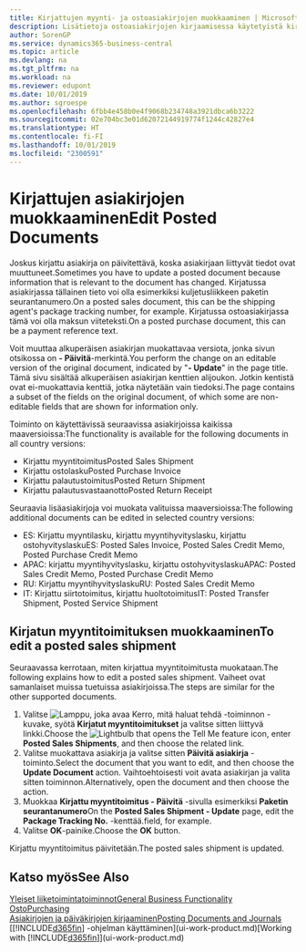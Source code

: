 ```yaml
---
title: Kirjattujen myynti- ja ostoasiakirjojen muokkaaminen | Microsoft Docs
description: Lisätietoja ostoasiakirjojen kirjaamisessa käytetyistä kirjaustoiminnoista ja kirjattujen asiakirjojen päivittämisestä.
author: SorenGP
ms.service: dynamics365-business-central
ms.topic: article
ms.devlang: na
ms.tgt_pltfrm: na
ms.workload: na
ms.reviewer: edupont
ms.date: 10/01/2019
ms.author: sgroespe
ms.openlocfilehash: 6fbb4e458b0e4f9068b234748a3921dbca6b3222
ms.sourcegitcommit: 02e704bc3e01d62072144919774f1244c42827e4
ms.translationtype: HT
ms.contentlocale: fi-FI
ms.lasthandoff: 10/01/2019
ms.locfileid: "2300591"
---
```

# <a name="edit-posted-documents"></a><span data-ttu-id="5fe5e-103">Kirjattujen asiakirjojen muokkaaminen</span><span class="sxs-lookup"><span data-stu-id="5fe5e-103">Edit Posted Documents</span></span>
<span data-ttu-id="5fe5e-104">Joskus kirjattu asiakirja on päivitettävä, koska asiakirjaan liittyvät tiedot ovat muuttuneet.</span><span class="sxs-lookup"><span data-stu-id="5fe5e-104">Sometimes you have to update a posted document because information that is relevant to the document has changed.</span></span> <span data-ttu-id="5fe5e-105">Kirjatussa asiakirjassa tällainen tieto voi olla esimerkiksi kuljetusliikkeen paketin seurantanumero.</span><span class="sxs-lookup"><span data-stu-id="5fe5e-105">On a posted sales document, this can be the shipping agent's package tracking number, for example.</span></span> <span data-ttu-id="5fe5e-106">Kirjatussa ostoasiakirjassa tämä voi olla maksun viiteteksti.</span><span class="sxs-lookup"><span data-stu-id="5fe5e-106">On a posted purchase document, this can be a payment reference text.</span></span>

<span data-ttu-id="5fe5e-107">Voit muuttaa alkuperäisen asiakirjan muokattavaa versiota, jonka sivun otsikossa on **- Päivitä**-merkintä.</span><span class="sxs-lookup"><span data-stu-id="5fe5e-107">You perform the change on an editable version of the original document, indicated by "**- Update**" in the page title.</span></span> <span data-ttu-id="5fe5e-108">Tämä sivu sisältää alkuperäisen asiakirjan kenttien alijoukon. Jotkin kentistä ovat ei-muokattavia kenttiä, jotka näytetään vain tiedoksi.</span><span class="sxs-lookup"><span data-stu-id="5fe5e-108">The page contains a subset of the fields on the original document, of which some are non-editable fields that are shown for information only.</span></span>

<span data-ttu-id="5fe5e-109">Toiminto on käytettävissä seuraavissa asiakirjoissa kaikissa maaversioissa:</span><span class="sxs-lookup"><span data-stu-id="5fe5e-109">The functionality is available for the following documents in all country versions:</span></span>
- <span data-ttu-id="5fe5e-110">Kirjattu myyntitoimitus</span><span class="sxs-lookup"><span data-stu-id="5fe5e-110">Posted Sales Shipment</span></span>
- <span data-ttu-id="5fe5e-111">Kirjattu ostolasku</span><span class="sxs-lookup"><span data-stu-id="5fe5e-111">Posted Purchase Invoice</span></span>
- <span data-ttu-id="5fe5e-112">Kirjattu palautustoimitus</span><span class="sxs-lookup"><span data-stu-id="5fe5e-112">Posted Return Shipment</span></span>
- <span data-ttu-id="5fe5e-113">Kirjattu palautusvastaanotto</span><span class="sxs-lookup"><span data-stu-id="5fe5e-113">Posted Return Receipt</span></span>

<span data-ttu-id="5fe5e-114">Seuraavia lisäasiakirjoja voi muokata valituissa maaversioissa:</span><span class="sxs-lookup"><span data-stu-id="5fe5e-114">The following additional documents can be edited in selected country versions:</span></span>
- <span data-ttu-id="5fe5e-115">ES: Kirjattu myyntilasku, kirjattu myyntihyvityslasku, kirjattu ostohyvityslasku</span><span class="sxs-lookup"><span data-stu-id="5fe5e-115">ES: Posted Sales Invoice, Posted Sales Credit Memo, Posted Purchase Credit Memo</span></span>
- <span data-ttu-id="5fe5e-116">APAC: kirjattu myyntihyvityslasku, kirjattu ostohyvityslasku</span><span class="sxs-lookup"><span data-stu-id="5fe5e-116">APAC: Posted Sales Credit Memo, Posted Purchase Credit Memo</span></span>
- <span data-ttu-id="5fe5e-117">RU: Kirjattu myyntihyvityslasku</span><span class="sxs-lookup"><span data-stu-id="5fe5e-117">RU: Posted Sales Credit Memo</span></span>
- <span data-ttu-id="5fe5e-118">IT: Kirjattu siirtotoimitus, kirjattu huoltotoimitus</span><span class="sxs-lookup"><span data-stu-id="5fe5e-118">IT: Posted Transfer Shipment, Posted Service Shipment</span></span>

## <a name="to-edit-a-posted-sales-shipment"></a><span data-ttu-id="5fe5e-119">Kirjatun myyntitoimituksen muokkaaminen</span><span class="sxs-lookup"><span data-stu-id="5fe5e-119">To edit a posted sales shipment</span></span>
<span data-ttu-id="5fe5e-120">Seuraavassa kerrotaan, miten kirjattua myyntitoimitusta muokataan.</span><span class="sxs-lookup"><span data-stu-id="5fe5e-120">The following explains how to edit a posted sales shipment.</span></span> <span data-ttu-id="5fe5e-121">Vaiheet ovat samanlaiset muissa tuetuissa asiakirjoissa.</span><span class="sxs-lookup"><span data-stu-id="5fe5e-121">The steps are similar for the other supported documents.</span></span>

1. <span data-ttu-id="5fe5e-122">Valitse ![Lamppu, joka avaa Kerro, mitä haluat tehdä -toiminnon](media/ui-search/search_small.png "Kerro, mitä haluat tehdä") -kuvake, syötä **Kirjatut myyntitoimitukset** ja valitse sitten liittyvä linkki.</span><span class="sxs-lookup"><span data-stu-id="5fe5e-122">Choose the ![Lightbulb that opens the Tell Me feature](media/ui-search/search_small.png "Tell me what you want to do") icon, enter **Posted Sales Shipments**, and then choose the related link.</span></span>
2. <span data-ttu-id="5fe5e-123">Valitse muokattava asiakirja ja valitse sitten **Päivitä asiakirja** -toiminto.</span><span class="sxs-lookup"><span data-stu-id="5fe5e-123">Select the document that you want to edit, and then choose the **Update Document** action.</span></span> <span data-ttu-id="5fe5e-124">Vaihtoehtoisesti voit avata asiakirjan ja valita sitten toiminnon.</span><span class="sxs-lookup"><span data-stu-id="5fe5e-124">Alternatively, open the document and then choose the action.</span></span>
3. <span data-ttu-id="5fe5e-125">Muokkaa **Kirjattu myyntitoimitus - Päivitä** -sivulla esimerkiksi **Paketin seurantanumero**</span><span class="sxs-lookup"><span data-stu-id="5fe5e-125">On the **Posted Sales Shipment - Update** page, edit the **Package Tracking No.**</span></span> <span data-ttu-id="5fe5e-126">-kenttää.</span><span class="sxs-lookup"><span data-stu-id="5fe5e-126">field, for example.</span></span>
4. <span data-ttu-id="5fe5e-127">Valitse **OK**-painike.</span><span class="sxs-lookup"><span data-stu-id="5fe5e-127">Choose the **OK** button.</span></span>

<span data-ttu-id="5fe5e-128">Kirjattu myyntitoimitus päivitetään.</span><span class="sxs-lookup"><span data-stu-id="5fe5e-128">The posted sales shipment is updated.</span></span>

## <a name="see-also"></a><span data-ttu-id="5fe5e-129">Katso myös</span><span class="sxs-lookup"><span data-stu-id="5fe5e-129">See Also</span></span>
[<span data-ttu-id="5fe5e-130">Yleiset liiketoimintatoiminnot</span><span class="sxs-lookup"><span data-stu-id="5fe5e-130">General Business Functionality</span></span>](ui-across-business-areas.md)  
[<span data-ttu-id="5fe5e-131">Osto</span><span class="sxs-lookup"><span data-stu-id="5fe5e-131">Purchasing</span></span>](purchasing-manage-purchasing.md)  
[<span data-ttu-id="5fe5e-132">Asiakirjojen ja päiväkirjojen kirjaaminen</span><span class="sxs-lookup"><span data-stu-id="5fe5e-132">Posting Documents and Journals</span></span>](ui-post-documents-journals.md)  
<span data-ttu-id="5fe5e-133">[[!INCLUDE[d365fin](includes/d365fin_md.md)] -ohjelman käyttäminen](ui-work-product.md)</span><span class="sxs-lookup"><span data-stu-id="5fe5e-133">[Working with [!INCLUDE[d365fin](includes/d365fin_md.md)]](ui-work-product.md)</span></span>
